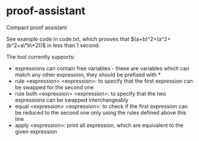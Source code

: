 # proof-assistant
Compact proof assistant

See example code in code.txt, which prooves that $(a+b)^2=(a^2+(b^2+a\*b\*2))$ in less than 1 second. 

The tool currently supports:
* expressions can contain free variables - these are variables which can match any other expression, they should be prefixed with \*
* rule \<expression\> \<expression\>: to specify that the first expression can be swapped for the second one
* rule both \<expression\> \<expression\>: to specify that the two expressions can be swapped interchangeably
* equal \<expression\> \<expression\>: to check if the first expression can be reduced to the second one only using the rules defined above this line
* apply \<expression\>: print all expression, which are equivalent to the given expression
